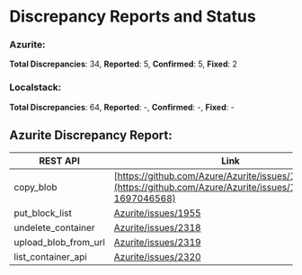 # Discrepancy Reports and Status

### Azurite: 

**Total Discrepancies**: 34, **Reported**: 5, **Confirmed**: 5, **Fixed**: 2 

### Localstack: 

**Total Discrepancies**: 64, **Reported**: -, **Confirmed**: -, **Fixed**: -  

## Azurite Discrepancy Report:

| REST API | Link | Status |
| -------- | -------- | -------- |
| copy_blob | [https://github.com/Azure/Azurite/issues/1954](https://github.com/Azure/Azurite/issues/1954#issue-1697046568) | Fixed |
| put_block_list | [Azurite/issues/1955](https://github.com/Azure/Azurite/issues/1955#issue-1697049378) | Fixed |
| undelete_container | [Azurite/issues/2318](https://github.com/Azure/Azurite/issues/2318) | Confirmed |
| upload_blob_from_url | [Azurite/issues/2319](https://github.com/Azure/Azurite/issues/2319)| Confirmed | 
| list_container_api | [Azurite/issues/2320](https://github.com/Azure/Azurite/issues/2320) | Confirmed | 

